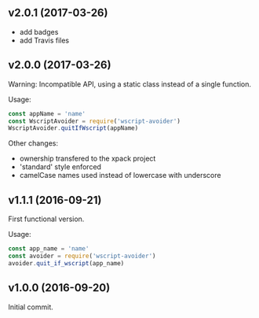 ## v2.0.1 (2017-03-26)

- add badges
- add Travis files

## v2.0.0 (2017-03-26)

Warning: Incompatible API, using a static class instead of a single function.

Usage:

```javascript
const appName = 'name'
const WscriptAvoider = require('wscript-avoider')
WscriptAvoider.quitIfWscript(appName)
```

Other changes:

- ownership transfered to the xpack project
- 'standard' style enforced
- camelCase names used instead of lowercase with underscore

## v1.1.1 (2016-09-21)

First functional version.

Usage:

```javascript
const app_name = 'name'
const avoider = require('wscript-avoider')
avoider.quit_if_wscript(app_name)
```

## v1.0.0 (2016-09-20)

Initial commit.
